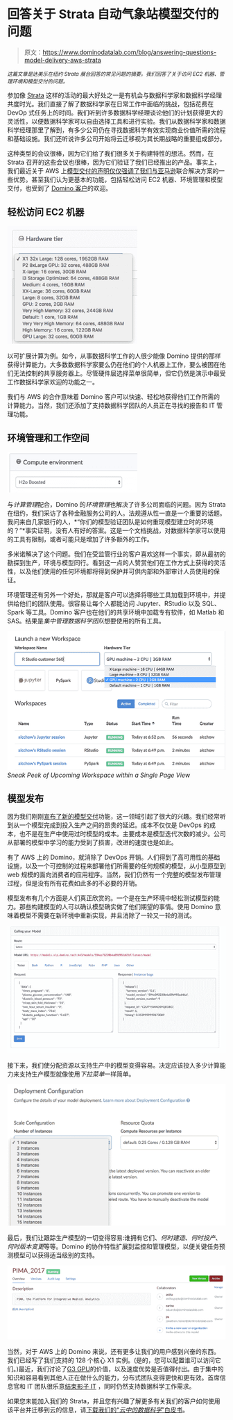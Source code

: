# 回答关于 Strata 自动气象站模型交付的问题

> 原文：<https://www.dominodatalab.com/blog/answering-questions-model-delivery-aws-strata>

*<small>这篇文章是达美乐在纽约 Strata 展台回答的常见问题的摘要。我们回答了关于访问 EC2 机器、管理环境和模型交付的问题。</small>*

参加像 [Strata](https://conferences.oreilly.com/strata/strata-ny) 这样的活动的最大好处之一是有机会与数据科学家和数据科学经理共度时光。我们直接了解了数据科学家在日常工作中面临的挑战，包括花费在 DevOp 式任务上的时间。我们听到许多数据科学经理谈论他们的计划获得更大的灵活性，以便数据科学家可以自由选择工具和进行实验。我们从数据科学家和数据科学经理那里了解到，有多少公司仍在寻找数据科学有效实现商业价值所需的流程和基础设施。我们还听说许多公司开始将云迁移视为其长期战略的重要组成部分。

这种类型的会议很棒，因为它们给了我们很多关于构建特性的想法。然而，在 Strata 召开的这些会议也很棒，因为它们验证了我们已经推出的产品。事实上，我们最近关于 AWS 上[模型交付的声明仅仅强调了](http://www.businesswire.com/news/home/20170927005189/en/Domino-Data-Lab-Accelerates-Model-Delivery-AWS)[我们与亚马逊](https://www.dominodatalab.com/aws-data-science/?utm_source=blog&utm_medium=post&utm_campaign=answering-questions-model-delivery-aws-strata)联合解决方案的一些优势。甚至我们认为更基本的功能，包括轻松访问 EC2 机器、环境管理和模型交付，也受到了 [Domino 客户](https://www.dominodatalab.com/customers/?utm_source=blog&utm_medium=post&utm_campaign=answering-questions-model-delivery-aws-strata)的欢迎。

## 轻松访问 EC2 机器

![Choosing hardware tier in Domino](img/818b984c4a11e6ff39e322195d2217d5.png)

以可扩展计算为例。如今，从事数据科学工作的人很少能像 Domino 提供的那样获得计算能力。大多数数据科学家要么仍在他们的个人机器上工作，要么被困在他们无法控制的共享服务器上。尽管硬件层选择菜单很简单，但它仍然是演示中最受工作数据科学家欢迎的功能之一。

我们与 AWS 的合作意味着 Domino 客户可以快速、轻松地获得他们工作所需的计算能力。当然，我们还添加了支持数据科学团队的人员正在寻找的报告和 IT 管理功能。

## 环境管理和工作空间

![H2o boosted compute environment](img/efc483b67bb29e09ba3c3886c753bd78.png)

与*计算管理*配合，Domino 的*环境管理*也解决了许多公司面临的问题。因为 Strata 在纽约，我们采访了各种金融服务公司的人。法规遵从性一直是一个重要的话题。我问来自几家银行的人，*“你们的模型验证团队是如何重现模型建立时的环境的？”*事实证明，没有人有好的答案。这是一个文档挑战，对数据科学家可以使用的工具有限制，或者可能只是增加了许多额外的工作。

多米诺解决了这个问题。我们在受监管行业的客户喜欢这样一个事实，即从最初的勘探到生产，环境与模型同行。看到这一点的人赞赏他们在工作方式上获得的灵活性，以及他们使用的任何环境都将得到保护并可供内部和外部审计人员使用的保证。

环境管理还有另外一个好处，那就是客户可以选择将哪些工具加载到环境中，并提供给他们的团队使用。很容易让每个人都能访问 Jupyter、RStudio 以及 SQL、Spark 等工具。Domino 客户也在他们的共享环境中加载专有软件，如 Matlab 和 SAS。结果是*集中管理数据科学团队*想要使用的所有工具。

![Launching a workspace in Domino with a GPU](img/2dab00e5894798e8ba4cc3dc4b68ab43.png) *Sneak Peek of Upcoming Workspace within a Single Page View*

## 模型发布

因为我们刚刚[宣布了新的模型交付](http://www.businesswire.com/news/home/20170927005189/en/Domino-Data-Lab-Accelerates-Model-Delivery-AWS)功能，这一领域引起了很大的兴趣。我们经常听到从一个模型完成到投入生产之间的昂贵的延迟。成本不仅仅是 DevOps 的成本，也不是在生产中使用过时模型的成本。主要成本是模型迭代次数的减少。公司从部署的模型中学习的能力受到了损害，改进的速度也是如此。

有了 AWS 上的 Domino，就消除了 DevOps 开销。人们得到了高可用性的基础设施，以及一个可控制的过程来部署他们所需要的任何规模的模型，从小型原型到 web 规模的面向消费者的应用程序。当然，我们仍然有一个完整的模型发布管理过程，但是没有所有花费如此多的不必要的开销。

模型发布有几个方面是人们真正欣赏的。一个是在生产环境中轻松测试模型的能力。那些构建模型的人可以确认模型确实做了他们期望的事情。使用 Domino 意味着模型不需要在新环境中重新实现，并且消除了一轮又一轮的测试。

![Calling your Model in Domino](img/75e64e9019cf9d7cd1f49b841f523c14.png)

接下来，我们使分配资源以支持生产中的模型变得容易。决定应该投入多少计算能力来支持生产模型就像使用*下拉菜单*一样简单。

![Deployment configuration in Domino](img/8901b90cc1b8f372e17c0bb2bf904319.png)

最后，我们让跟踪生产模型的一切变得容易:谁拥有它们、*何时建造*、*何时投产*、*何时版本变更*等等。Domino 的协作特性扩展到监控和管理模型，以便关键任务预测模型可以获得适当级别的支持。

![Pima_2017 in Domino](img/2548e5ad5c625ce4b3bfb558783299f8.png)

当然，对于 AWS 上的 Domino 来说，还有更多让我们的用户感到兴奋的东西。我们已经写了我们支持的 128 个核心 X1 实例。(是的，您可以配置谁可以访问它们。)最近，我们讨论了[G3 GPU](//blog.dominodatalab.com/new-g3-instances-in-aws-worth-it-for-ml/)的价值，以及速度优势是否值得付出。由于集中的知识和容易看到其他人正在做什么的能力，分布式团队变得更快和更有效。首席信息官和 IT 团队很乐意[结束影子 IT](https://www.dominodatalab.com/resources/wild-west-data-science/?utm_source=blog&utm_medium=post&utm_campaign=answering-questions-model-delivery-aws-strata) ，同时仍然支持数据科学工作需求。

如果您未能加入我们的 Strata，并且您有兴趣了解更多有关我们的客户如何使用该平台并迁移到云的信息，请[下载我们的“*云中的数据科学*”白皮书](https://www.dominodatalab.com/resources/data-science-cloud/?utm_source=blog&utm_medium=post&utm_campaign=answering-questions-model-delivery-aws-strata)。